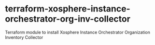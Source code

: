 # terraform-xosphere-instance-orchestrator-org-inv-collector
Terraform module to install Xosphere Instance Orchestrator Organization Inventory Collector
